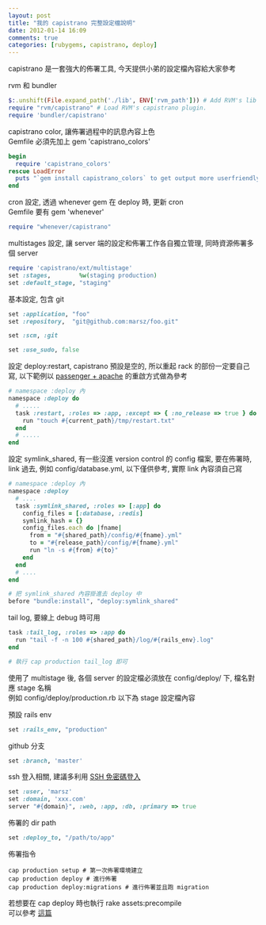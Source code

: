 ```yaml
---
layout: post
title: "我的 capistrano 完整設定檔說明"
date: 2012-01-14 16:09
comments: true
categories: [rubygems, capistrano, deploy] 
---
```


capistrano 是一套強大的佈署工具, 今天提供小弟的設定檔內容給大家參考

<!-- more -->

rvm 和 bundler

```ruby config/deploy.rb
$:.unshift(File.expand_path('./lib', ENV['rvm_path'])) # Add RVM's lib directory to the load path.
require "rvm/capistrano" # Load RVM's capistrano plugin.
require 'bundler/capistrano'
```

capistrano color, 讓佈署過程中的訊息內容上色  
Gemfile 必須先加上 gem 'capistrano_colors'

```ruby config/deploy.rb
begin
  require 'capistrano_colors'
rescue LoadError
  puts "`gem install capistrano_colors` to get output more userfriendly."
end
```

cron 設定, 透過 whenever gem 在 deploy 時, 更新 cron  
Gemfile 要有 gem 'whenever'

```ruby config/deploy.rb
require "whenever/capistrano"
```

multistages 設定, 讓 server 端的設定和佈署工作各自獨立管理, 同時資源佈署多個 server

```ruby config/deploy.rb
require 'capistrano/ext/multistage'
set :stages,        %w(staging production)
set :default_stage, "staging"
```

基本設定, 包含 git

```ruby config/deploy.rb
set :application, "foo"
set :repository,  "git@github.com:marsz/foo.git"

set :scm, :git

set :use_sudo, false
```

設定 deploy:restart, capistrano 預設是空的, 所以重起 rack 的部份一定要自己寫, 以下範例以 <a href="http://www.modrails.com/documentation/Users%20guide%20Apache.html#_redeploying_restarting_the_ruby_on_rails_application" target="_blank">passenger + apache</a> 的重啟方式做為參考

```ruby config/deploy.rb
# namespace :deploy 內
namespace :deploy do
  # .....
  task :restart, :roles => :app, :except => { :no_release => true } do
    run "touch #{current_path}/tmp/restart.txt"
  end
  # .....
end
```

設定 symlink_shared, 有一些沒進 version control 的 config 檔案, 要在佈署時, link 過去, 例如 config/database.yml, 以下僅供參考, 實際 link 內容須自己寫

```ruby config/deploy.rb
# namespace :deploy 內
namespace :deploy
  # ....
  task :symlink_shared, :roles => [:app] do
    config_files = [:database, :redis]
    symlink_hash = {}
    config_files.each do |fname|
      from = "#{shared_path}/config/#{fname}.yml"
      to = "#{release_path}/config/#{fname}.yml"
      run "ln -s #{from} #{to}"
    end
  end
  # ....
end

# 把 symlink_shared 內容掛進去 deploy 中
before "bundle:install", "deploy:symlink_shared"
```

tail log, 要線上 debug 時可用

```ruby config/deploy.rb
task :tail_log, :roles => :app do
  run "tail -f -n 100 #{shared_path}/log/#{rails_env}.log"
end

# 執行 cap production tail_log 即可
```

使用了 multistage 後, 各個 server 的設定檔必須放在 config/deploy/ 下, 檔名對應 stage 名稱  
例如 config/deploy/production.rb
以下為 stage 設定檔內容

預設 rails env

```ruby config/deploy/production.rb
set :rails_env, "production"
```

github 分支

```ruby config/deploy/production.rb
set :branch, 'master'
```

ssh 登入相關, 建議多利用 <a href="http://www.eng.cam.ac.uk/help/jpmg/ssh/authorized_keys_howto.html" target="_blank"> SSH 免密碼登入 </a>

```ruby config/deploy/production.rb
set :user, 'marsz'
set :domain, 'xxx.com'
server "#{domain}", :web, :app, :db, :primary => true
```

佈署的 dir path

```ruby config/deploy/production.rb
set :deploy_to, "/path/to/app"
```

佈署指令

```
cap production setup # 第一次佈署環境建立
cap production deploy # 進行佈署
cap production deploy:migrations # 進行佈署並且跑 migration
```

若想要在 cap deploy 時也執行 rake assets:precompile  
可以參考 <a href="http://rubyist.marsz.tw/blog/2011-12-25/assets-precompile-in-capistrano-deploy/" target="_blank">這篇</a>
